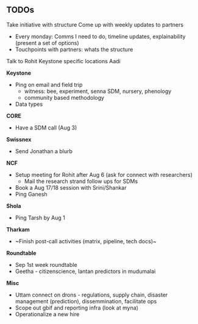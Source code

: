 ## TODOs

Take initiative with structure
Come up with weekly updates to partners 
* Every monday: Comms I need to do, timeline updates, explainability (present a set of options) 
* Touchpoints with partners: whats the structure

Talk to Rohit 
Keystone specific locations 
Aadi 



__Keystone__

* Ping on email and field trip
	- witness: bee, experiment, senna SDM, nursery, phenology 
	- community based methodology 
* Data types 


__CORE__

* Have a SDM call (Aug 3)

__Swissnex__

* Send Jonathan a blurb

__NCF__

* Setup meeting for Rohit after Aug 6 (ask for connect with researchers) 
	- Mail the research strand follow ups for SDMs 
* Book a Aug 17/18 session with Srini/Shankar 
* Ping Ganesh

__Shola__

* Ping Tarsh by Aug 1

__Tharkam__

* ~Finish post-call activities (matrix, pipeline, tech docs)~

__Roundtable__

* Sep 1st week roundtable 
* Geetha - citizenscience, lantan predictors in mudumalai

__Misc__

* Uttam connect on drons - regulations, supply chain, disaster management (prediction), dissemmination, facilitate ops 
* Scope out gbif and reporting infra (look at myna) 
* Operationalize a new hire 

